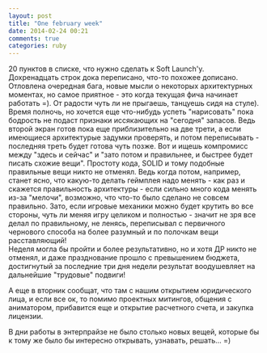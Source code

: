```yaml
---
layout: post
title: "One february week"
date: 2014-02-24 00:21
comments: true
categories: ruby
---
```



20 пунктов в списке, что нужно сделать к Soft Launch'у.  
Дохренадцать строк дока переписано, что-то похожее дописано. Отловлена очередная бага, новые мысли о некоторых архитектурных моментах, но самое приятное - это когда текущая фича начинает работать =). От радости чуть ли не прыгаешь, танцуешь сидя на стуле).
Время полночь, но хочется еще что-нибудь успеть "нарисовать" пока бодрость не подаст признаки иссякающих на "сегодня" запасов. Ведь второй экран готов пока еще приблизительно на две трети, а если имеющиеся архитектурые задумки проверять, и потом переписывать - последняя треть будет готова чуть позже. Вот и ищешь компромисс между "здесь и сейчас" и "зато потом и правильнее, и быстрее будет писать схожие вещи". Простоту кода, SOLID и тому подобные правильные вещи никто не отменял. Ведь когда потом, например, станет ясно, что какую-то делать геймплея надо менять - как раз и скажется правильность архитектуры - если сильно много кода менять из-за "мелочи", возможно, что что-то было сделано не совсем правильно. Зато, если игровые механики можно будет крутить во все стороны, чуть ли меняя игру целиком и полностью - значит не зря все делал по правильному, не ленясь, переписывал с первичного чернового способа на более разумный и по полочкам вещи расставляющий!  
Неделя могла бы пройти и более результативно, но и хотя ДР никто не отменял, и даже празднование прошло с превышением бюджета, достигнутый за последние три дня недели результат воодушевляет на дальнейшие "трудовые" подвиги!


А еще в вторник сообщат, что там с нашим открытием юридического лица, и если все ок, то помимо проектных митингов, общения с аниматором, прибавится еще и открытие расчетного счета, и закупка лицензии.


В дни работы в энтерпрайзе не было столько новых вещей, которые бы к тому же было бы интересно открывать, узнавать, решать... =)